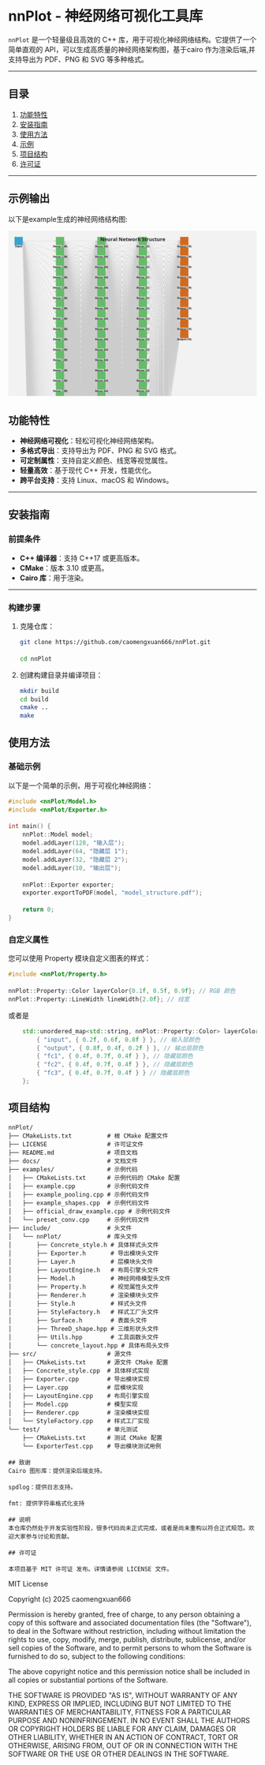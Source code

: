 # nnPlot - 神经网络可视化工具库

`nnPlot` 是一个轻量级且高效的 C++ 库，用于可视化神经网络结构。它提供了一个简单直观的 API，可以生成高质量的神经网络架构图，基于cairo 作为渲染后端,并支持导出为 PDF、PNG 和 SVG 等多种格式。

---

## 目录

1. [功能特性](#功能特性)
2. [安装指南](#安装指南)
3. [使用方法](#使用方法)
4. [示例](#示例)
5. [项目结构](#项目结构)
6. [许可证](#许可证)

---
## 示例输出

以下是example生成的神经网络结构图:

![神经网络结构图](example_output/model_structure.png)

## 功能特性

- **神经网络可视化**：轻松可视化神经网络架构。
- **多格式导出**：支持导出为 PDF、PNG 和 SVG 格式。
- **可定制属性**：支持自定义颜色、线宽等视觉属性。
- **轻量高效**：基于现代 C++ 开发，性能优化。
- **跨平台支持**：支持 Linux、macOS 和 Windows。

---

## 安装指南

### 前提条件

- **C++ 编译器**：支持 C++17 或更高版本。
- **CMake**：版本 3.10 或更高。
- **Cairo 库**：用于渲染。

---
### 构建步骤

1. 克隆仓库：
   ```bash
   git clone https://github.com/caomengxuan666/nnPlot.git

   cd nnPlot
    ```
2. 创建构建目录并编译项目：
    ```bash
    mkdir build
    cd build
    cmake ..
    make
    ```

## 使用方法

### 基础示例

以下是一个简单的示例，用于可视化神经网络：
```c++
#include <nnPlot/Model.h>
#include <nnPlot/Exporter.h>

int main() {
    nnPlot::Model model;
    model.addLayer(128, "输入层");
    model.addLayer(64, "隐藏层 1");
    model.addLayer(32, "隐藏层 2");
    model.addLayer(10, "输出层");

    nnPlot::Exporter exporter;
    exporter.exportToPDF(model, "model_structure.pdf");

    return 0;
}
```
### 自定义属性

您可以使用 Property 模块自定义图表的样式：
```cpp
#include <nnPlot/Property.h>

nnPlot::Property::Color layerColor{0.1f, 0.5f, 0.9f}; // RGB 颜色
nnPlot::Property::LineWidth lineWidth{2.0f}; // 线宽
```

或者是
```cpp
    std::unordered_map<std::string, nnPlot::Property::Color> layerColors = {
        { "input", { 0.2f, 0.6f, 0.8f } }, // 输入层颜色
        { "output", { 0.8f, 0.4f, 0.2f } }, // 输出层颜色
        { "fc1", { 0.4f, 0.7f, 0.4f } }, // 隐藏层颜色
        { "fc2", { 0.4f, 0.7f, 0.4f } }, // 隐藏层颜色
        { "fc3", { 0.4f, 0.7f, 0.4f } } // 隐藏层颜色
    };

```


## 项目结构

```plaintext
nnPlot/
├── CMakeLists.txt          # 根 CMake 配置文件
├── LICENSE                 # 许可证文件
├── README.md               # 项目文档
├── docs/                   # 文档文件
├── examples/               # 示例代码
│   ├── CMakeLists.txt      # 示例代码的 CMake 配置
│   ├── example.cpp         # 示例代码文件
│   ├── example_pooling.cpp # 示例代码文件
│   ├── example_shapes.cpp  # 示例代码文件
│   ├── official_draw_example.cpp # 示例代码文件
│   └── preset_conv.cpp     # 示例代码文件
├── include/                # 头文件
│   └── nnPlot/             # 库头文件
│       ├── Concrete_style.h # 具体样式头文件
│       ├── Exporter.h       # 导出模块头文件
│       ├── Layer.h          # 层模块头文件
│       ├── LayoutEngine.h   # 布局引擎头文件
│       ├── Model.h          # 神经网络模型头文件
│       ├── Property.h       # 视觉属性头文件
│       ├── Renderer.h       # 渲染模块头文件
│       ├── Style.h          # 样式头文件
│       ├── StyleFactory.h   # 样式工厂头文件
│       ├── Surface.h        # 表面头文件
│       ├── ThreeD_shape.hpp # 三维形状头文件
│       ├── Utils.hpp        # 工具函数头文件
│       └── concrete_layout.hpp # 具体布局头文件
├── src/                    # 源文件
│   ├── CMakeLists.txt      # 源文件 CMake 配置
│   ├── Concrete_style.cpp  # 具体样式实现
│   ├── Exporter.cpp        # 导出模块实现
│   ├── Layer.cpp           # 层模块实现
│   ├── LayoutEngine.cpp    # 布局引擎实现
│   ├── Model.cpp           # 模型实现
│   ├── Renderer.cpp        # 渲染模块实现
│   └── StyleFactory.cpp    # 样式工厂实现
└── test/                   # 单元测试
    ├── CMakeLists.txt      # 测试 CMake 配置
    └── ExporterTest.cpp    # 导出模块测试用例

## 致谢
Cairo 图形库：提供渲染后端支持。

spdlog：提供日志支持。

fmt: 提供字符串格式化支持

## 说明
本仓库仍然处于开发实验性阶段，很多代码尚未正式完成，或者是尚未重构以符合正式规范。欢迎大家参与讨论和贡献。

## 许可证

本项目基于 MIT 许可证 发布。详情请参阅 LICENSE 文件。

```
MIT License

Copyright (c) 2025 caomengxuan666

Permission is hereby granted, free of charge, to any person obtaining a copy
of this software and associated documentation files (the "Software"), to deal
in the Software without restriction, including without limitation the rights
to use, copy, modify, merge, publish, distribute, sublicense, and/or sell
copies of the Software, and to permit persons to whom the Software is
furnished to do so, subject to the following conditions:

The above copyright notice and this permission notice shall be included in all
copies or substantial portions of the Software.

THE SOFTWARE IS PROVIDED "AS IS", WITHOUT WARRANTY OF ANY KIND, EXPRESS OR
IMPLIED, INCLUDING BUT NOT LIMITED TO THE WARRANTIES OF MERCHANTABILITY,
FITNESS FOR A PARTICULAR PURPOSE AND NONINFRINGEMENT. IN NO EVENT SHALL THE
AUTHORS OR COPYRIGHT HOLDERS BE LIABLE FOR ANY CLAIM, DAMAGES OR OTHER
LIABILITY, WHETHER IN AN ACTION OF CONTRACT, TORT OR OTHERWISE, ARISING FROM,
OUT OF OR IN CONNECTION WITH THE SOFTWARE OR THE USE OR OTHER DEALINGS IN THE
SOFTWARE.
```
